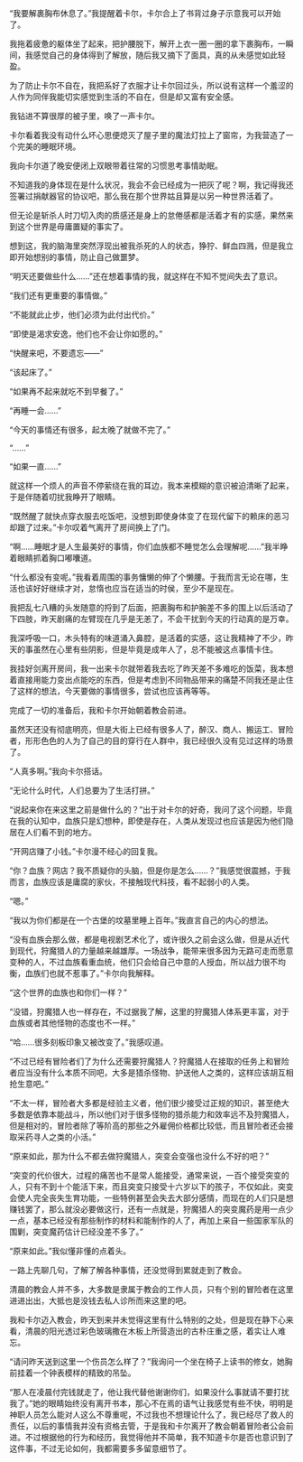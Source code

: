 “我要解裹胸布休息了。”我提醒着卡尔，卡尔合上了书背过身子示意我可以开始了。

我拖着疲惫的躯体坐了起来，把护腰脱下，解开上衣一圈一圈的拿下裹胸布，一瞬间，我感觉自己的身体得到了解放，随后我又摘下了面具，真的从未感觉如此轻盈。

为了防止卡尔不自在，我把系好了衣服才让卡尔回过头，所以说有这样一个羞涩的人作为同伴我能切实感觉到生活的不自在，但是却又富有安全感。

我钻进不算很厚的被子里，唤了一声卡尔。

卡尔看着我没有动什么坏心思便熄灭了屋子里的魔法灯拉上了窗帘，为我营造了一个完美的睡眠环境。

我向卡尔道了晚安便闭上双眼带着往常的习惯思考事情助眠。

不知道我的身体现在是什么状况，我会不会已经成为一把灰了呢？啊，我记得我还签署过捐献器官的协议吧，那么我在那个世界姑且算是以另一种世界活着了。

但无论是斩杀人时刀切入肉的质感还是身上的怠倦感都是活着才有的实感，果然来到这个世界是毋庸置疑的事实了。

想到这，我的脑海里突然浮现出被我杀死的人的状态，狰狞、鲜血四溅，但是我立即开始想别的事情，防止自己做噩梦。

“明天还要做些什么……”还在想着事情的我，就这样在不知不觉间失去了意识。

“我们还有更重要的事情做。”

“不能就此止步，他们必须为此付出代价。”

“即使是渴求安逸，他们也不会让你如愿的。”

“快醒来吧，不要遗忘——”

“该起床了。”

“如果再不起来就吃不到早餐了。”

“再睡一会……”

“今天的事情还有很多，起太晚了就做不完了。”

“……”

“如果一直……”

就这样一个烦人的声音不停萦绕在我的耳边，我本来模糊的意识被迫清晰了起来，于是伴随着叨扰我睁开了眼睛。

“既然醒了就快点穿衣服去吃饭吧，没想到即使身体变了在现代留下的赖床的恶习却跟了过来。”卡尔叹着气离开了房间换上了门。

“啊……睡眠才是人生最美好的事情，你们血族都不睡觉怎么会理解呢……”我半睁着眼睛抓着胸口嘟囔道。

“什么都没有变呢。”我看着周围的事务慵懒的伸了个懒腰。于我而言无论在哪，生活也该好好继续才对，怠惰也应当在适当的时侯，至少不是现在。

我把乱七八糟的头发随意的捋到了后面，把裹胸布和护腕差不多的围上以后活动了下四肢，昨天剧痛的左臂现在几乎是无恙了，不会干扰到今天的行动真的是万幸。

我深呼吸一口，木头特有的味道涌入鼻腔，是活着的实感，这让我精神了不少，昨天的事虽然在心里有些阴影，但是毕竟是成年人了，总不能被这点事情卡住。

我挂好剑离开房间，我一出来卡尔就带着我去吃了昨天差不多难吃的饭菜，我本想着直接用能力变出点能吃的东西，但是考虑到不同物品带来的痛楚不同我还是止住了这样的想法，今天要做的事情很多，尝试也应该再等等。

完成了一切的准备后，我和卡尔开始朝着教会前进。

虽然天还没有彻底明亮，但是大街上已经有很多人了，醉汉、商人、搬运工、冒险者，形形色色的人为了自己的目的穿行在人群中，我已经很久没有见过这样的场景了。

“人真多啊。”我向卡尔搭话。

“无论什么时代，人们总要为了生活打拼。”

“说起来你在来这里之前是做什么的？”出于对卡尔的好奇，我问了这个问题，毕竟在我的认知中，血族只是幻想种，即使是存在，人类从发现过也应该是因为他们隐居在人们看不到的地方。

“开网店赚了小钱。”卡尔漫不经心的回复我。

“你？血族？网店？我不质疑你的头脑，但是你是怎么……？”我感觉很震撼，于我而言，血族应该是庸腐的家伙，不接触现代科技，看不起弱小的人类。

“嗯。”

“我以为你们都是在一个古堡的坟墓里睡上百年。”我直言自己的内心的想法。

“没有血族会那么做，都是电视剧艺术化了，或许很久之前会这么做，但是从近代到现代，狩魔猎人的力量越来越雄厚。一场战争，能带来很多因为无路可走而愿意变种的人，不过血族看重血统，他们只会给自己中意的人授血，所以战力很不均衡，血族们也就不惹事了。”卡尔向我解释。

“这个世界的血族也和你们一样？”

“没错，狩魔猎人也一样存在，不过据我了解，这里的狩魔猎人体系更丰富，对于血族或者其他怪物的态度也不一样。”

“哈……很多刻板印象又被改变了。”我感叹道。

“不过已经有冒险者们了为什么还需要狩魔猎人？狩魔猎人在接取的任务上和冒险者应当没有什么本质不同吧，大多是猎杀怪物、护送他人之类的，这样应该胡互相抢生意吧。”

“不太一样，冒险者大多都是经验主义者，他们很少接受过正规的知识，甚至绝大多数是依靠本能战斗，所以他们对于很多怪物的猎杀能力和效率远不及狩魔猎人，但是相对的，冒险者除了等阶高的那些之外雇佣价格都比较低，而且冒险者还会接取采药寻人之类的小活。”

“原来如此，那为什么不都去做狩魔猎人，突变会变强也没什么不好的吧？”

“突变的代价很大，过程的痛苦也不是常人能接受，通常来说，一百个接受突变的人，只有不到十个能活下来，而且突变只接受十六岁以下的孩子，不仅如此，突变会使人完全丧失生育功能，一些特例甚至会失去大部分感情，而现在的人们只是想赚钱罢了，那么就没必要做这行，还有一点就是，狩魔猎人的突变魔药是用一点少一点，基本已经没有那些制作的材料和能制作的人了，再加上来自一些国家军队的围剿，突变魔药估计已经没差不多了。”

“原来如此。”我似懂非懂的点着头。

一路上先聊几句，了解了解各种事情，还没觉得到累就走到了教会。

清晨的教会人并不多，大多数是隶属于教会的工作人员，只有个别的冒险者在这里进进出出，大抵也是没钱去私人诊所而来这里的吧。

我和卡尔迈入教会，昨天到来并未觉得这里有什么特别的之处，但是现在静下心来看，清晨的阳光透过彩色玻璃撒在木板上所营造出的古朴庄重之感，着实让人难忘。

“请问昨天送到这里一个伤员怎么样了？”我询问一个坐在椅子上读书的修女，她胸前挂着一个钟表模样的精致的吊坠。

“那人在凌晨付完钱就走了，他让我代替他谢谢你们，如果没什么事就请不要打扰我了。”她的眼睛始终没有离开书本，那心不在焉的语气让我感觉有些不快，明明是神职人员怎么能对人这么不尊重呢，不过我也不想理论什么了，我已经尽了救人的责任，以后的事情我并没有资格去管，于是我和卡尔离开了教会朝着冒险者公会前进。不过根据他的行为和经历，我觉得他并不简单，我不知道卡尔是否也意识到了这件事，不过无论如何，我都需要多多留意细节了。


